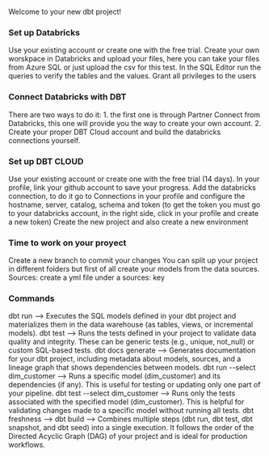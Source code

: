 Welcome to your new dbt project!

### Set up Databricks
Use your existing account or create one with the free trial.
Create your own worskpace in Databricks and upload your files, here you can take your files from Azure SQL or just upload the csv for this test.
In the SQL Editor run the queries to verify the tables and the values.
Grant all privileges to the users

### Connect Databricks with DBT
There are two ways to do it:
    1. the first one is through Partner Connect from Databricks, this one will provide you the way to create your own account.
    2. Create your proper DBT Cloud account and build the databricks connections yourself.


### Set up DBT CLOUD
Use your existing account or create one with the free trial (14 days).
In your profile, link your github account to save your progress.
Add the databricks connection, to do it go to Connections in your profile and configure the hostname, server, catalog, schema and token (to get the token you must go to your databricks account, in the right side, click in your profile and create a new token)
Create the new project and also create a new environment


### Time to work on your proyect
Create a new branch to commit your changes
You can split up your project in different folders but first of all create your models from the data sources.
Sources: create a yml file under a sources: key 

### Commands

dbt run --> Executes the SQL models defined in your dbt project and materializes them in the data warehouse (as tables, views, or incremental models).
dbt test --> Runs the tests defined in your project to validate data quality and integrity. These can be generic tests (e.g., unique, not_null) or custom SQL-based tests.
dbt docs generate --> Generates documentation for your dbt project, including metadata about models, sources, and a lineage graph that shows dependencies between models.
dbt run --select dim_customer --> Runs a specific model (dim_customer) and its dependencies (if any). This is useful for testing or updating only one part of your pipeline.
dbt test --select dim_customer --> Runs only the tests associated with the specified model (dim_customer). This is helpful for validating changes made to a specific model without running all tests.
dbt freshness -->
dbt build --> Combines multiple steps (dbt run, dbt test, dbt snapshot, and dbt seed) into a single execution. It follows the order of the Directed Acyclic Graph (DAG) of your project and is ideal for production workflows.

